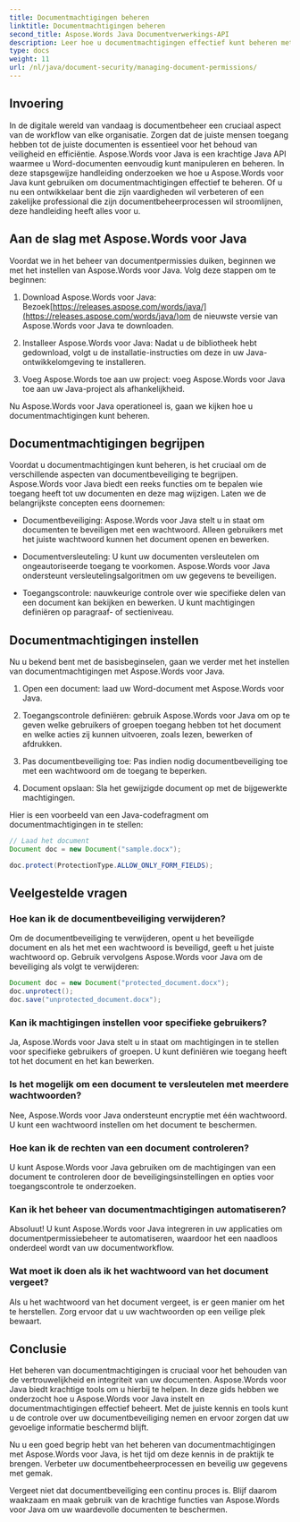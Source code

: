 ```yaml
---
title: Documentmachtigingen beheren
linktitle: Documentmachtigingen beheren
second_title: Aspose.Words Java Documentverwerkings-API
description: Leer hoe u documentmachtigingen effectief kunt beheren met Aspose.Words voor Java. Deze uitgebreide gids biedt stapsgewijze instructies en broncodevoorbeelden.
type: docs
weight: 11
url: /nl/java/document-security/managing-document-permissions/
---
```


## Invoering

In de digitale wereld van vandaag is documentbeheer een cruciaal aspect van de workflow van elke organisatie. Zorgen dat de juiste mensen toegang hebben tot de juiste documenten is essentieel voor het behoud van veiligheid en efficiëntie. Aspose.Words voor Java is een krachtige Java API waarmee u Word-documenten eenvoudig kunt manipuleren en beheren. In deze stapsgewijze handleiding onderzoeken we hoe u Aspose.Words voor Java kunt gebruiken om documentmachtigingen effectief te beheren. Of u nu een ontwikkelaar bent die zijn vaardigheden wil verbeteren of een zakelijke professional die zijn documentbeheerprocessen wil stroomlijnen, deze handleiding heeft alles voor u.

## Aan de slag met Aspose.Words voor Java

Voordat we in het beheer van documentpermissies duiken, beginnen we met het instellen van Aspose.Words voor Java. Volg deze stappen om te beginnen:

1.  Download Aspose.Words voor Java: Bezoek[https://releases.aspose.com/words/java/](https://releases.aspose.com/words/java/)om de nieuwste versie van Aspose.Words voor Java te downloaden.

2. Installeer Aspose.Words voor Java: Nadat u de bibliotheek hebt gedownload, volgt u de installatie-instructies om deze in uw Java-ontwikkelomgeving te installeren.

3. Voeg Aspose.Words toe aan uw project: voeg Aspose.Words voor Java toe aan uw Java-project als afhankelijkheid.

Nu Aspose.Words voor Java operationeel is, gaan we kijken hoe u documentmachtigingen kunt beheren.

## Documentmachtigingen begrijpen

Voordat u documentmachtigingen kunt beheren, is het cruciaal om de verschillende aspecten van documentbeveiliging te begrijpen. Aspose.Words voor Java biedt een reeks functies om te bepalen wie toegang heeft tot uw documenten en deze mag wijzigen. Laten we de belangrijkste concepten eens doornemen:

- Documentbeveiliging: Aspose.Words voor Java stelt u in staat om documenten te beveiligen met een wachtwoord. Alleen gebruikers met het juiste wachtwoord kunnen het document openen en bewerken.

- Documentversleuteling: U kunt uw documenten versleutelen om ongeautoriseerde toegang te voorkomen. Aspose.Words voor Java ondersteunt versleutelingsalgoritmen om uw gegevens te beveiligen.

- Toegangscontrole: nauwkeurige controle over wie specifieke delen van een document kan bekijken en bewerken. U kunt machtigingen definiëren op paragraaf- of sectieniveau.

## Documentmachtigingen instellen

Nu u bekend bent met de basisbeginselen, gaan we verder met het instellen van documentmachtigingen met Aspose.Words voor Java.

1. Open een document: laad uw Word-document met Aspose.Words voor Java.

2. Toegangscontrole definiëren: gebruik Aspose.Words voor Java om op te geven welke gebruikers of groepen toegang hebben tot het document en welke acties zij kunnen uitvoeren, zoals lezen, bewerken of afdrukken.

3. Pas documentbeveiliging toe: Pas indien nodig documentbeveiliging toe met een wachtwoord om de toegang te beperken.

4. Document opslaan: Sla het gewijzigde document op met de bijgewerkte machtigingen.

Hier is een voorbeeld van een Java-codefragment om documentmachtigingen in te stellen:

```java
// Laad het document
Document doc = new Document("sample.docx");

doc.protect(ProtectionType.ALLOW_ONLY_FORM_FIELDS);
```

## Veelgestelde vragen

### Hoe kan ik de documentbeveiliging verwijderen?

Om de documentbeveiliging te verwijderen, opent u het beveiligde document en als het met een wachtwoord is beveiligd, geeft u het juiste wachtwoord op. Gebruik vervolgens Aspose.Words voor Java om de beveiliging als volgt te verwijderen:

```java
Document doc = new Document("protected_document.docx");
doc.unprotect();
doc.save("unprotected_document.docx");
```

### Kan ik machtigingen instellen voor specifieke gebruikers?

Ja, Aspose.Words voor Java stelt u in staat om machtigingen in te stellen voor specifieke gebruikers of groepen. U kunt definiëren wie toegang heeft tot het document en het kan bewerken.

### Is het mogelijk om een document te versleutelen met meerdere wachtwoorden?

Nee, Aspose.Words voor Java ondersteunt encryptie met één wachtwoord. U kunt een wachtwoord instellen om het document te beschermen.

### Hoe kan ik de rechten van een document controleren?

U kunt Aspose.Words voor Java gebruiken om de machtigingen van een document te controleren door de beveiligingsinstellingen en opties voor toegangscontrole te onderzoeken.

### Kan ik het beheer van documentmachtigingen automatiseren?

Absoluut! U kunt Aspose.Words voor Java integreren in uw applicaties om documentpermissiebeheer te automatiseren, waardoor het een naadloos onderdeel wordt van uw documentworkflow.

### Wat moet ik doen als ik het wachtwoord van het document vergeet?

Als u het wachtwoord van het document vergeet, is er geen manier om het te herstellen. Zorg ervoor dat u uw wachtwoorden op een veilige plek bewaart.

## Conclusie

Het beheren van documentmachtigingen is cruciaal voor het behouden van de vertrouwelijkheid en integriteit van uw documenten. Aspose.Words voor Java biedt krachtige tools om u hierbij te helpen. In deze gids hebben we onderzocht hoe u Aspose.Words voor Java instelt en documentmachtigingen effectief beheert. Met de juiste kennis en tools kunt u de controle over uw documentbeveiliging nemen en ervoor zorgen dat uw gevoelige informatie beschermd blijft.

Nu u een goed begrip hebt van het beheren van documentmachtigingen met Aspose.Words voor Java, is het tijd om deze kennis in de praktijk te brengen. Verbeter uw documentbeheerprocessen en beveilig uw gegevens met gemak.

Vergeet niet dat documentbeveiliging een continu proces is. Blijf daarom waakzaam en maak gebruik van de krachtige functies van Aspose.Words voor Java om uw waardevolle documenten te beschermen.